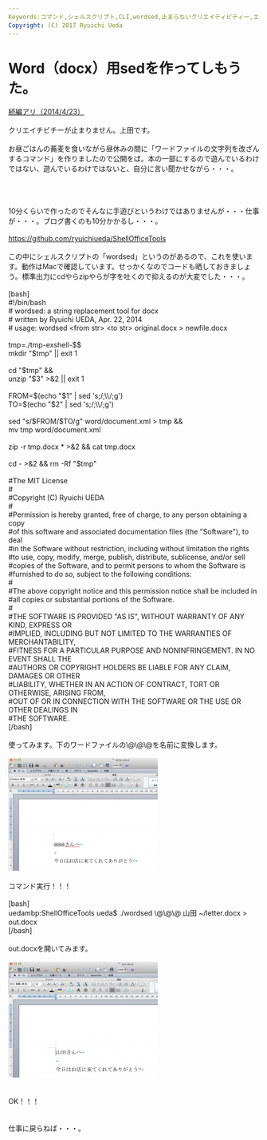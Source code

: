 ```yaml
---
Keywords:コマンド,シェルスクリプト,CLI,wordsed,止まらないクリエイティビティー,エクシェル芸,ワードシェル芸
Copyright: (C) 2017 Ryuichi Ueda
---
```

# Word（docx）用sedを作ってしもうた。
<a href="http://blog.ueda.asia/?p=2957" title="Word（docx）用sedを改良してしもうた。">続編アリ（2014/4/23）</a><br />
<br />
クリエイチビチーが止まりません。上田です。<br />
<br />
お昼ごはんの蕎麦を食いながら昼休みの間に「ワードファイルの文字列を改ざんするコマンド」を作りましたので公開をば。本の一部にするので遊んでいるわけではない、遊んでいるわけではないと、自分に言い聞かせながら・・・。<br />
<br />
<!--more--><br />
<br />
10分くらいで作ったのでそんなに手遊びというわけではありませんが・・・仕事が・・・。ブログ書くのも10分かかるし・・・。<br />
<br />
<a href="https://github.com/ryuichiueda/ShellOfficeTools" target="_blank">https://github.com/ryuichiueda/ShellOfficeTools</a><br />
<br />
この中にシェルスクリプトの「wordsed」というのがあるので、これを使います。動作はMacで確認しています。せっかくなのでコードも晒しておきましょう。標準出力にcdやらzipやらが字を吐くので抑えるのが大変でした・・・。<br />
<br />
[bash]<br />
#!/bin/bash <br />
# wordsed: a string replacement tool for docx<br />
# written by Ryuichi UEDA, Apr. 22, 2014 <br />
# usage: wordsed &lt;from str&gt; &lt;to str&gt; original.docx &gt; newfile.docx<br />
<br />
tmp=./tmp-exshell-$$<br />
mkdir &quot;$tmp&quot; || exit 1<br />
<br />
cd &quot;$tmp&quot; &amp;&amp;<br />
unzip &quot;$3&quot; &gt;&amp;2 || exit 1<br />
<br />
FROM=$(echo &quot;$1&quot; | sed 's;/;\\/;g')<br />
TO=$(echo &quot;$2&quot; | sed 's;/;\\/;g')<br />
<br />
sed &quot;s/$FROM/$TO/g&quot; word/document.xml &gt; tmp &amp;&amp;<br />
mv tmp word/document.xml<br />
<br />
zip -r tmp.docx * &gt;&amp;2 &amp;&amp; cat tmp.docx<br />
<br />
cd - &gt;&amp;2 &amp;&amp; rm -Rf &quot;$tmp&quot;<br />
<br />
#The MIT License<br />
#<br />
#Copyright (C) Ryuichi UEDA<br />
#<br />
#Permission is hereby granted, free of charge, to any person obtaining a copy<br />
#of this software and associated documentation files (the &quot;Software&quot;), to deal<br />
#in the Software without restriction, including without limitation the rights<br />
#to use, copy, modify, merge, publish, distribute, sublicense, and/or sell<br />
#copies of the Software, and to permit persons to whom the Software is<br />
#furnished to do so, subject to the following conditions:<br />
#<br />
#The above copyright notice and this permission notice shall be included in<br />
#all copies or substantial portions of the Software.<br />
#<br />
#THE SOFTWARE IS PROVIDED &quot;AS IS&quot;, WITHOUT WARRANTY OF ANY KIND, EXPRESS OR<br />
#IMPLIED, INCLUDING BUT NOT LIMITED TO THE WARRANTIES OF MERCHANTABILITY,<br />
#FITNESS FOR A PARTICULAR PURPOSE AND NONINFRINGEMENT. IN NO EVENT SHALL THE<br />
#AUTHORS OR COPYRIGHT HOLDERS BE LIABLE FOR ANY CLAIM, DAMAGES OR OTHER<br />
#LIABILITY, WHETHER IN AN ACTION OF CONTRACT, TORT OR OTHERWISE, ARISING FROM,<br />
#OUT OF OR IN CONNECTION WITH THE SOFTWARE OR THE USE OR OTHER DEALINGS IN<br />
#THE SOFTWARE.<br />
[/bash]<br />
<br />
使ってみます。下のワードファイルの\@\@\@を名前に変換します。<br />
<br />
<a href="スクリーンショット-2014-04-22-12.51.40.png"><img src="スクリーンショット-2014-04-22-12.51.40-300x226.png" alt="スクリーンショット 2014-04-22 12.51.40" width="300" height="226" class="aligncenter size-medium wp-image-2934" /></a><br />
<br />
コマンド実行！！！<br />
<br />
[bash]<br />
uedambp:ShellOfficeTools ueda$ ./wordsed \@\@\@ 山田 ~/letter.docx &gt; out.docx<br />
[/bash]<br />
<br />
out.docxを開いてみます。<br />
<br />
<a href="スクリーンショット-2014-04-22-12.54.50.png"><img src="スクリーンショット-2014-04-22-12.54.50-300x232.png" alt="スクリーンショット 2014-04-22 12.54.50" width="300" height="232" class="aligncenter size-medium wp-image-2936" /></a><br />
<br />
<br />
OK！！！<br />
<br />
<br />
仕事に戻らねば・・・。
